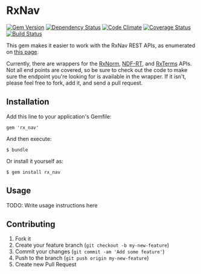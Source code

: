 # RxNav

[![Gem Version](http://img.shields.io/gem/v/rx_nav.svg?style=flat-square)](http://badge.fury.io/rb/rx_nav) [![Dependency Status](http://img.shields.io/gemnasium/jbender/rx_nav_ruby.svg?style=flat-square)](https://gemnasium.com/jbender/rx_nav_ruby)
 [![Code Climate](http://img.shields.io/codeclimate/github/jbender/rx_nav_ruby.svg?style=flat-square)](https://codeclimate.com/github/jbender/rx_nav_ruby) [![Coverage Status](https://img.shields.io/coveralls/jbender/rx_nav_ruby.svg?style=flat-square)](https://coveralls.io/r/jbender/rx_nav_ruby)
 [![Build Status](http://img.shields.io/travis/jbender/rx_nav_ruby.svg?style=flat-square)](https://travis-ci.org/jbender/rx_nav_ruby)

This gem makes it easier to work with the RxNav REST APIs, as enumerated on [this page](http://rxnav.nlm.nih.gov/APIsOverview.html).

Currently, there are wrappers for the [RxNorm](http://rxnav.nlm.nih.gov/RxNormAPIREST.html), [NDF-RT](http://rxnav.nlm.nih.gov/NdfrtAPIREST.html), and [RxTerms](http://rxnav.nlm.nih.gov/RxTermsAPIREST.html) APIs. Not all end points are covered, so be sure to check out the code to make sure the endpoint you're looking for is available in the wrapper. If it isn't, please feel free to fork, add it, and send a pull request.

## Installation

Add this line to your application's Gemfile:

    gem 'rx_nav'

And then execute:

    $ bundle

Or install it yourself as:

    $ gem install rx_nav

## Usage

TODO: Write usage instructions here

## Contributing

1. Fork it
2. Create your feature branch (`git checkout -b my-new-feature`)
3. Commit your changes (`git commit -am 'Add some feature'`)
4. Push to the branch (`git push origin my-new-feature`)
5. Create new Pull Request
